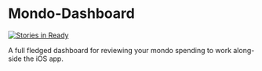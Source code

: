 # Mondo-Dashboard
[![Stories in Ready](https://badge.waffle.io/LukeSheard/Mondo-Dashboard.png?label=ready&title=Ready)](http://waffle.io/LukeSheard/Mondo-Dashboard)

A full fledged dashboard for reviewing your mondo spending to work along-side the iOS app. 
